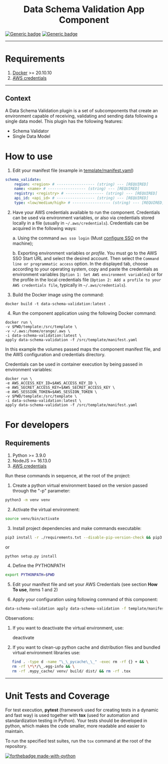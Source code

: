 <h1 align="center">
  <br>
  Data Schema Validation App Component
</h1>

[![Generic badge](https://img.shields.io/badge/python-3.9.0-darkgreen.svg)](https://shields.io/)
[![Generic badge](https://img.shields.io/badge/nodejs-16.13.0-purple.svg)](https://shields.io/)

---

# Requirements

1. [Docker](https://www.docker.com/) >= 20.10.10
2. [AWS credentials](https://docs.aws.amazon.com/cli/latest/userguide/cli-configure-files.html)

---

## Context

A Data Schema Validation plugin is a set of subcomponents that create an environment capable of receiving, validating and sending data following a single data model. This plugin has the following features:

- Schema Validator
- Single Data Model

# How to use

1. Edit your manifest file (example in [template/manifest.yaml](template/manifest.yaml))

  ```yaml
  schema_validate:
      region: <region> # ----------------- (string) --- [REQUIRED]
      name: <name> # ----------------- (string) --- [REQUIRED]
      registry: <registry> # ----------------- (string) --- [REQUIRED]
      api_id: <api_id> # ----------------- (string) --- [REQUIRED]
      type: <low/medium/high> # ----------------- (string) --- [REQUIRED]

  ```

2. Have your AWS credentials available to run the component. Credentials can be used via environment variables, or also via credentials stored locally in a file (usually in `~/.aws/credentials`). Credentials can be acquired in the following ways:

   a. Using the command `aws sso login` (Must [configure SSO](https://docs.aws.amazon.com/cli/latest/userguide/cli-configure-sso.html) on the machine);

   b. Exporting environment variables or _profile_. You must go to the AWS SSO Start URL and select the desired account. Then select the `Command line or programmatic access` option. In the displayed tab, choose according to your operating system, copy and paste the credentials as environment variables (`Option 1: Set AWS environment variables`) or for the profile in the local credentials file (`Option 2: Add a profile to your AWS credentials file`, typically in `~/.aws/credentials`).

3. Build the Docker image using the command:

```docker
docker build -t data-schema-validation:latest .
```

4. Run the component application using the following Docker command:

```docker
docker run \
-v $PWD/template:/src/template \
-v ~/.aws:/home/orange/.aws \
-i data-schema-validation:latest \
apply data-schema-validation -f /src/template/manifest.yaml
```

In this example the volumes passed maps the component manifest file, and the AWS configuration and credentials directory.

Credentials can be used in container execution by being passed in environment variables:

```docker
docker run \
-e AWS_ACCESS_KEY_ID=$AWS_ACCESS_KEY_ID \
-e AWS_SECRET_ACCESS_KEY=$AWS_SECRET_ACCESS_KEY \
-e AWS_SESSION_TOKEN=$AWS_SESSION_TOKEN \
-v $PWD/template:/src/template \
-i data-schema-validation:latest \
apply data-schema-validation -f /src/template/manifest.yaml
```

# For developers

## Requirements

1. Python >= 3.9.0
2. NodeJS >= 16.13.0
3. [AWS credentials](https://docs.aws.amazon.com/cli/latest/userguide/cli-configure-files.html)

Run these commands in sequence, at the root of the project:

1. Create a python virtual environment based on the version passed through the "-p" parameter:

```sh
python3 -m venv venv
```

2. Activate the virtual environment:

```sh
source venv/bin/activate
```

3. Install project dependencies and make commands executable:

```sh
pip3 install -r ./requirements.txt --disable-pip-version-check && pip3 install --editable .
```

or

```sh
python setup.py install
```

4. Define the PYTHONPATH

```sh
export PYTHONPATH=$PWD
```

5. Edit your manifest file and set your AWS Credentials (see section **How To use**, items 1 and 2)

6. Apply your configuration using following command of this component:

```sh
data-schema-validation apply data-schema-validation -f template/manifest.yaml
```

Observations:

1. If you want to deactivate the virtual environment, use:

   deactivate

2. If you want to clean-up python cache and distribution files and bundled virtual environment libraries use:

```sh
   find . -type d -name "\_\_pycache\_\_" -exec rm -rf {} + && \
   rm -rf \*\*/\_.egg-info && \
   rm -rf .mypy_cache/ venv/ build/ dist/ && rm -rf .tox
```

---

# Unit Tests and Coverage

For test execution, **pytest** (framework used for creating tests in a dynamic and fast way) is used together with **tox** (used for automation and standardization testing in Python). Your tests should be developed in python, which makes the code smaller, more readable and easier to maintain.

To run the specified test suites, run the `tox` command at the root of the repository.

[![forthebadge made-with-python](http://ForTheBadge.com/images/badges/made-with-python.svg)](https://www.python.org/)
